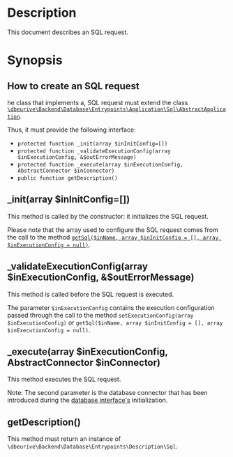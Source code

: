 # Description

This document describes an SQL request.

# Synopsis

## How to create an SQL request

he class that implements a, SQL request must extend the class [`\dbeurive\Backend\Database\Entrypoints\Application\Sql\AbstractApplication`](https://github.com/dbeurive/backend/blob/master/src/Database/Entrypoints/Application/Sql/AbstractApplication.php).

Thus, it must provide the following interface:

* `protected function _init(array $inInitConfig=[])`
* `protected function _validateExecutionConfig(array $inExecutionConfig, &$outErrorMessage)`
* `protected function _execute(array $inExecutionConfig, AbstractConnector $inConnector)`    
* `public function getDescription()`

## _init(array $inInitConfig=[])

This method is called by the constructor: it initializes the SQL request.

Please note that the array used to configure the SQL request comes from the call to the method [`getSql($inName, array $inInitConfig = [], array $inExecutionConfig = null)`](https://github.com/dbeurive/backend/blob/master/src/Database/DatabaseInterface.php).
    
## _validateExecutionConfig(array $inExecutionConfig, &$outErrorMessage)

This method is called before the SQL request is executed.

The parameter `$inExecutionConfig` contains the execution configuration passed through the call to the method `setExecutionConfig(array $inExecutionConfig)` or `getSql($inName, array $inInitConfig = [], array $inExecutionConfig = null)`.

## _execute(array $inExecutionConfig, AbstractConnector $inConnector)

This method executes the SQL request.

Note: The second parameter is the database connector that has been introduced during the [database interface's](https://github.com/dbeurive/backend/tree/master/src/Database) initialization.

## getDescription()

This method must return an instance of `\dbeurive\Backend\Database\Entrypoints\Description\Sql`.



